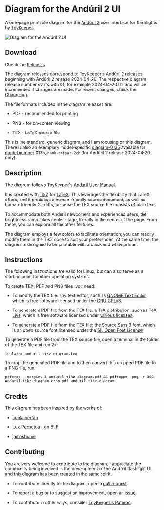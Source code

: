 # Diagram for the Andúril 2 UI

A one-page printable diagram for the
[Andúril 2](https://github.com/ToyKeeper/anduril) user interface for
flashlights by [ToyKeeper](https://github.com/ToyKeeper).

![Diagram for the Andúril 2 UI](https://github.com/dirtydancing/anduril-tikz-diagram/releases/latest/download/anduril-tikz-diagram.png "Andúril 2 UI")

## Download

Check the
[Releases](https://github.com/dirtydancing/anduril-tikz-diagram/releases).

The diagram releases correspond to ToyKeeper's Andúril 2 releases,
beginning with Andúril 2 release 2024-04-20. The respective diagram
release number starts with 01, for example 2024-04-20.01, and will be
incremented if changes are made. For recent changes, check the
[Changelog](CHANGELOG.md).

The file formats included in the diagram releases are:

- PDF - recommended for printing

- PNG - for on-screen viewing

- TEX - LaTeX source file

This is the standard, generic diagram, and I am focusing on this
diagram. There is also an exemplary model-specific
[diagram-0135](https://github.com/dirtydancing/anduril-tikz-diagram-0135)
available for
[model number](https://github.com/ToyKeeper/anduril/blob/trunk/MODELS)
0135, `hank-emisar-2ch` (for Andúril 2 release 2024-04-20 only).

## Description

The diagram follows ToyKeeper's
[Andúril User Manual](https://github.com/ToyKeeper/anduril/blob/trunk/docs/anduril-manual.md).

It is created with [TikZ](https://github.com/pgf-tikz/pgf) for
[LaTeX](https://www.latex-project.org/). This leverages the flexibility
that LaTeX offers, and it produces a human-friendly source document, as
well as human-friendly Git diffs, because the TEX source file consists
of plain text.

To accommodate both Andúril newcomers and experienced users, the
brightness ramp takes center stage, literally in the center of the
page. From there, you can explore all the other features.

The diagram employs a few colors to facilitate orientation; you can
readily modify them in the TikZ code to suit your preferences. At the
same time, the diagram is designed to be printable with a black and
white printer.

## Instructions

The following instructions are valid for Linux, but can also serve as a
starting point for other operating systems.

To create TEX, PDF and PNG files, you need:

- To modify the TEX file: any text editor, such as
[GNOME Text Editor](https://apps.gnome.org/en/TextEditor/), which is
free software licensed under the
[GNU GPLv3](https://www.gnu.org/licenses/gpl-3.0.en.html).

- To generate a PDF file from the TEX file: a TeX distribution, such as
[TeX Live](https://tug.org/texlive/), which is free software licensed
under [various licenses](https://tug.org/texlive/copying.html).

- To generate a PDF file from the TEX file: the
[Source Sans 3](https://fonts.google.com/specimen/Source+Sans+3) font,
which is an open source font licensed under the
[SIL Open Font License](https://openfontlicense.org/).

To generate a PDF file from the TEX source file, open a terminal in the
folder of the TEX file and run 2x:

`lualatex anduril-tikz-diagram.tex`

To crop the generated PDF file and to then convert this cropped PDF
file to a PNG file, run:

`pdfcrop --margins 3 anduril-tikz-diagram.pdf && pdftoppm -png -r 300 anduril-tikz-diagram-crop.pdf anduril-tikz-diagram`

## Credits

This diagram has been inspired by the works of:

- [containerfan](https://github.com/containerfan/anduril2-diagrams)

- [Lux-Perpetua](https://budgetlightforum.com/t/anduril-2-ui-diagrams-generic-lumintop-sofirn/65927) - on BLF

- [jameshome](https://github.com/jameshome/anduril-guide)

## Contributing

You are very welcome to contribute to the diagram. I appreciate the
community being involved in the development of the Andúril flashlight
UI, and this diagram has been created in the same spirit.

- To contribute directly to the diagram, open a
[pull request](https://github.com/dirtydancing/anduril-tikz-diagram/pulls).

- To report a bug or to suggest an improvement, open an
[issue](https://github.com/dirtydancing/anduril-tikz-diagram/issues).

- To contribute in other ways, consider
[ToyKeeper's Patreon](https://www.patreon.com/ToyKeeper).
